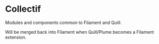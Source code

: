 Collectif
=========

Modules and components common to Filament and Quill.

Will be merged back into Filament when Quill/Plume becomes a Filament
extension.
